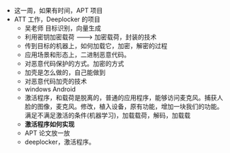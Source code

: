 - 这一周，如果有时间，APT 项目
- ATT 工作，Deeplocker 的项目
	- 吴老师 目标识别，向量生成
	- 利用密钥加密载荷 ---> 加密载荷，封装的技术
	- 传到目标的机器上，如何加载它，加密，解密的过程
	- 应用场景和形态上，二进制恶意代码。
	- 对恶意代码保护的方式。加密的方式
	- 加壳是怎么做的，自己能做到
	- 对恶意代码加壳的技术
	- windows Android
	- 激活程序，和载荷是脱离的，普通的应用程序，能够访问麦克风。捕获人脸的图像，麦克风。修改，植入设备，原有功能，增加一块我们的功能。满足不满足激活的条件(机器学习)，加载载荷，解码，加载载
	- **激活程序如何实现**
	- APT 论文放一放
	- deeplocker，激活程序。